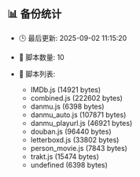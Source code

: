 ## 📊 备份统计

- 🕒 最后更新: 2025-09-02 11:15:20
- 📁 脚本数量: 10
- 📄 脚本列表:

  - IMDb.js (14921 bytes)
  - combined.js (222602 bytes)
  - danmu.js (6398 bytes)
  - danmu_auto.js (107871 bytes)
  - danmu_playurl.js (46921 bytes)
  - douban.js (96440 bytes)
  - letterboxd.js (33802 bytes)
  - person_movie.js (7843 bytes)
  - trakt.js (15474 bytes)
  - undefined (6398 bytes)
